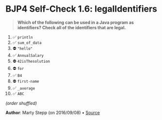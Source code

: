 # BJP4 Self-Check 1.6: legalIdentifiers

> **Which of the following can be used in a Java program as identifiers? Check
> all of the identifiers that are legal.**

1. ✅ `println`
2. ✅ `sum_of_data`
3. ⛔️ `"hello"`
4. ✅ `AnnualSalary`
5. ️️⛔️ `42isThesolution`
6. ️️⛔️ `for`
7. ✅ `B4`
8. ⛔️ `first-name`
9. ✅ `_average`
10. ✅ `ABC`

_(order shuffled)_

**Author**: Marty Stepp (on 2016/09/08) • [Source](https://practiceit.cs.washington.edu/problem/view/bjp4/chapter1/s6-legalIdentifiers)
